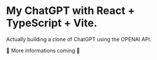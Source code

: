 # My ChatGPT with React + TypeScript + Vite.
Actually building a clone of ChatGPT using the OPENAI API.

🚧 More informations coming 🚧
